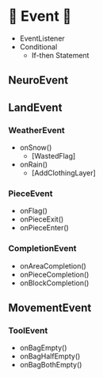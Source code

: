 # 💜 Event 💜

- EventListener
- Conditional
    - If-then Statement

## NeuroEvent

## LandEvent

### WeatherEvent
- onSnow()
    - [WastedFlag]
- onRain()
    - [AddClothingLayer]


### PieceEvent

- onFlag()
- onPieceExit()
- onPieceEnter()

### CompletionEvent

- onAreaCompletion()
- onPieceCompletion()
- onBlockCompletion()


## MovementEvent

### ToolEvent

- onBagEmpty()
- onBagHalfEmpty()
- onBagBothEmpty()